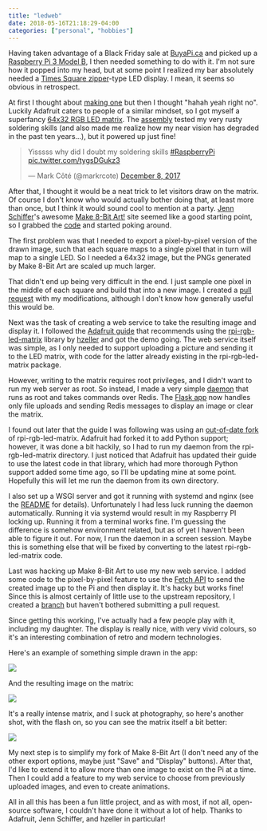 ```yaml
---
title: "ledweb"
date: 2018-05-16T21:18:29-04:00
categories: ["personal", "hobbies"]
---
```

Having taken advantage of a Black Friday sale at [BuyaPi.ca][] and
picked up a [Raspberry Pi 3 Model B][], I then needed something to do
with it. I'm not sure how it popped into my head, but at some point I
realized my bar absolutely needed a [Times Square zipper][]-type LED
display. I mean, it seems so obvious in retrospect.

At first I thought about [making one][] but then I thought "hahah yeah
right no". Luckily Adafruit caters to people of a similar mindset, so
I got myself a superfancy [64x32 RGB LED matrix][]. The [assembly][]
tested my very rusty soldering skills (and also made me realize how
my near vision has degraded in the past ten years...), but it powered
up just fine!

<blockquote class="twitter-tweet" data-lang="en"><p lang="en"
dir="ltr">Yisssss why did I doubt my soldering skills <a
href="https://twitter.com/hashtag/RaspberryPi?src=hash&amp;ref_src=twsrc%5Etfw">#RaspberryPi</a>
<a
href="https://t.co/tygsDGukz3">pic.twitter.com/tygsDGukz3</a></p>&mdash;
Mark Côté (@markrcote) <a
href="https://twitter.com/markrcote/status/938968754964324352?ref_src=twsrc%5Etfw">December
8, 2017</a></blockquote> <script async
src="https://platform.twitter.com/widgets.js"
charset="utf-8"></script>

After that, I thought it would be a neat trick to let visitors draw on
the matrix. Of course I don't know who would actually bother doing
that, at least more than once, but I think it would sound cool to
mention at a party. [Jenn Schiffer][]'s awesome [Make 8-Bit Art!][]
site seemed like a good starting point, so I grabbed the [code][] and
started poking around.

The first problem was that I needed to export a pixel-by-pixel version
of the drawn image, such that each square maps to a single pixel that
in turn will map to a single LED. So I needed a 64x32 image, but the
PNGs generated by Make 8-Bit Art are scaled up much larger.

That didn't end up being very difficult in the end. I just sample one
pixel in the middle of each square and build that into a new image. I
created a [pull request][] with my modifications, although I don't
know how generally useful this would be.

Next was the task of creating a web service to take the resulting
image and display it. I followed the [Adafruit guide][] that
recommends using the [rpi-rgb-led-matrix][] library by [hzeller][] and
got the demo going. The web service itself was simple, as I only
needed to support uploading a picture and sending it to the LED
matrix, with code for the latter already existing in the
rpi-rgb-led-matrix package.

However, writing to the matrix requires root privileges, and I didn't
want to run my web server as root. So instead, I made a very simple
[daemon][] that runs as root and takes commands over Redis. The
[Flask app][] now handles only file uploads and sending Redis messages
to display an image or clear the matrix.

I found out later that the guide I was following was using an
[out-of-date fork][] of rpi-rgb-led-matrix. Adafruit had forked it to
add Python support; however, it was done a bit hackily, so I had to
run my daemon from the rpi-rgb-led-matrix directory. I just noticed
that Adafruit has updated their guide to use the latest code in that
library, which had more thorough Python support added some time ago,
so I'll be updating mine at some point. Hopefully this will let me run
the daemon from its own directory.

I also set up a WSGI server and got it running with systemd and nginx
(see the [README][] for details). Unfortunately I had less luck
running the daemon automatically. Running it via systemd would result
in my Raspberry PI locking up. Running it from a terminal works
fine. I'm guessing the difference is somehow environment related, but
as of yet I haven't been able to figure it out. For now, I run the
daemon in a screen session. Maybe this is something else that will be
fixed by converting to the latest rpi-rgb-led-matrix code.

Last was hacking up Make 8-Bit Art to use my new web service. I added
some code to the pixel-by-pixel feature to use the [Fetch API][] to
send the created image up to the Pi and then display it. It's hacky
but works fine! Since this is almost certainly of little use to the
upstream repository, I created a [branch][] but haven't bothered
submitting a pull request.

Since getting this working, I've actually had a few people play with
it, including my daughter. The display is really nice, with very vivid
colours, so it's an interesting combination of retro and modern
technologies.

Here's an example of something simple drawn in the app:

<img src="/images/screenshot-make-8-bit-art.png">

And the resulting image on the matrix:

<img src="/images/led-matrix-hi.jpg">

It's a really intense matrix, and I suck at photography, so here's
another shot, with the flash on, so you can see the matrix itself a
bit better:

<img src="/images/led-matrix-hi-flash.jpg">

My next step is to simplify my fork of Make 8-Bit Art (I don't need
any of the other export options, maybe just "Save" and "Display"
buttons).  After that, I'd like to extend it to allow more than one
image to exist on the Pi at a time.  Then I could add a feature to my
web service to choose from previously uploaded images, and even to
create animations.

All in all this has been a fun little project, and as with most, if
not all, open-source software, I couldn't have done it without a lot
of help.  Thanks to Adafruit, Jenn Schiffer, and hzeller in particular!

[BuyaPi.ca]: https://www.buyapi.ca
[Raspberry Pi 3 Model B]: https://www.raspberrypi.org/products/raspberry-pi-3-model-b/
[Times Square zipper]: https://www.wired.com/2008/11/nov-6-1928-all-the-news-thats-lit-2/
[making one]: https://www.makeuseof.com/tag/weekend-project-build-giant-led-pixel-display/
[64x32 RGB LED matrix]: https://www.adafruit.com/product/2279
[assembly]: https://learn.adafruit.com/adafruit-rgb-matrix-plus-real-time-clock-hat-for-raspberry-pi
[Jenn Schiffer]: http://jennmoney.biz/
[Make 8-Bit Art!]: https://make8bitart.com/
[code]: https://github.com/jennschiffer/make8bitart
[pull request]: https://github.com/jennschiffer/make8bitart/pull/66
[Adafruit guide]: https://learn.adafruit.com/adafruit-rgb-matrix-plus-real-time-clock-hat-for-raspberry-pi/driving-matrices
[rpi-rgb-led-matrix]: https://github.com/hzeller/rpi-rgb-led-matrix
[hzeller]: https://github.com/hzeller
[daemon]: https://github.com/markrcote/ledweb/blob/master/ledservice.py
[Flask app]: https://github.com/markrcote/ledweb/blob/master/ledweb.py
[branch]: https://github.com/markrcote/make8bitart/tree/ledweb
[out-of-date fork]: https://github.com/hzeller/rpi-rgb-led-matrix/issues/9#issuecomment-61035344
[README]: https://github.com/markrcote/ledweb/blob/master/README.md
[Fetch API]: https://developer.mozilla.org/en-US/docs/Web/API/Fetch_API
